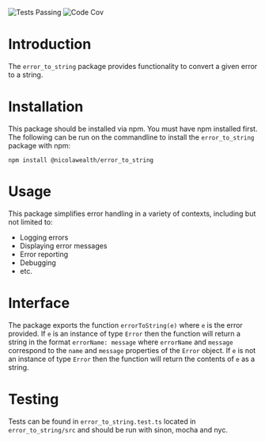 ![Tests Passing](https://github.com/NicolaWealth/error_to_string/actions/workflows/auto_test_main_badge.yml/badge.svg)
![Code Cov](https://img.shields.io/badge/dynamic/json?url=https%3A%2F%2Fgithub.com%2Fnicolawealth%2Ferror_to_string%2Fraw%2Fmain%2Fcodecov/badge.json&query=%24.message&label=Code%20Coverage&color=%24.color)

# Introduction
The `error_to_string` package provides functionality to convert a given error to a string.

# Installation
This package should be installed via npm. You must have npm installed first. The following can be run on the commandline to install the `error_to_string` package with npm:

`npm install @nicolawealth/error_to_string`

# Usage
This package simplifies error handling in a variety of contexts, including but not limited to:
* Logging errors
* Displaying error messages
* Error reporting
* Debugging
* etc.

# Interface
The package exports the function `errorToString(e)` where `e` is the error provided. 
If `e` is an instance of type `Error` then the function will return a string in the format `errorName: message` where `errorName` and `message` correspond to the `name` and `message` properties of the `Error` object. 
If `e` is not an instance of type `Error` then the function will return the contents of `e` as a string.

# Testing
Tests can be found in `error_to_string.test.ts` located in `error_to_string/src` and should be run with sinon, mocha and nyc.

